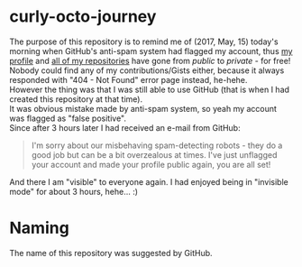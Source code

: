 # curly-octo-journey
The purpose of this repository is to remind me of (2017, May, 15) today's morning when GitHub's anti-spam system had flagged my account, thus [my profile](https://github.com/CaptainPRICE) and [all of my repositories](https://github.com/CaptainPRICE?tab=repositories) have gone from _public_ to _private_ - for free! Nobody could find any of my contributions/Gists either, because it always responded with "404 - Not Found" error page instead, he-hehe.  
However the thing was that I was still able to use GitHub (that is when I had created this repository at that time).  
It was obvious mistake made by anti-spam system, so yeah my account was flagged as "false positive".  
Since after 3 hours later I had received an e-mail from GitHub:  
> I'm sorry about our misbehaving spam-detecting robots - they do a good job but can be a bit overzealous at times. I've just unflagged your account and made your profile public again, you are all set!

And there I am "visible" to everyone again. I had enjoyed being in "invisible mode" for about 3 hours, hehe... :)

# Naming
The name of this repository was suggested by GitHub.
